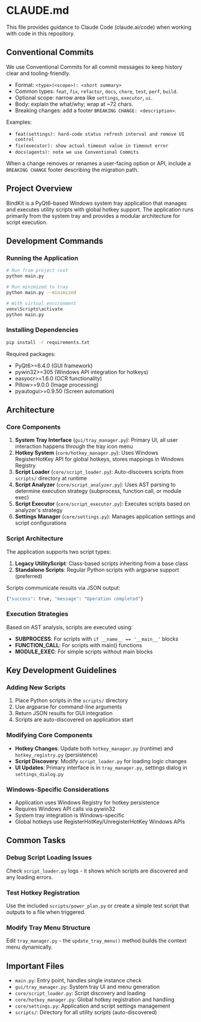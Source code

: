 # CLAUDE.md

This file provides guidance to Claude Code (claude.ai/code) when working with code in this repository.

## Conventional Commits

We use Conventional Commits for all commit messages to keep history clear and tooling-friendly.

- Format: `<type>(<scope>): <short summary>`
- Common types: `feat`, `fix`, `refactor`, `docs`, `chore`, `test`, `perf`, `build`.
- Optional scope: narrow area like `settings`, `executor`, `ui`.
- Body: explain the what/why; wrap at ~72 chars.
- Breaking changes: add a footer `BREAKING CHANGE: <description>`.

Examples:
- `feat(settings): hard-code status refresh interval and remove UI control`
- `fix(executor): show actual timeout value in timeout error`
- `docs(agents): note we use Conventional Commits`

When a change removes or renames a user-facing option or API, include a `BREAKING CHANGE` footer describing the migration path.

## Project Overview

BindKit is a PyQt6-based Windows system tray application that manages and executes utility scripts with global hotkey support. The application runs primarily from the system tray and provides a modular architecture for script execution.

## Development Commands

### Running the Application
```bash
# Run from project root
python main.py

# Run minimized to tray
python main.py --minimized

# With virtual environment
venv\Scripts\activate
python main.py
```

### Installing Dependencies
```bash
pip install -r requirements.txt
```

Required packages:
- PyQt6>=6.4.0 (GUI framework)
- pywin32>=305 (Windows API integration for hotkeys)
- easyocr>=1.6.0 (OCR functionality)
- Pillow>=9.0.0 (Image processing)
- pyautogui>=0.9.50 (Screen automation)

## Architecture

### Core Components

1. **System Tray Interface** (`gui/tray_manager.py`): Primary UI, all user interaction happens through the tray icon menu
2. **Hotkey System** (`core/hotkey_manager.py`): Uses Windows RegisterHotKey API for global hotkeys, stores mappings in Windows Registry
3. **Script Loader** (`core/script_loader.py`): Auto-discovers scripts from `scripts/` directory at runtime
4. **Script Analyzer** (`core/script_analyzer.py`): Uses AST parsing to determine execution strategy (subprocess, function call, or module exec)
5. **Script Executor** (`core/script_executor.py`): Executes scripts based on analyzer's strategy
6. **Settings Manager** (`core/settings.py`): Manages application settings and script configurations

### Script Architecture

The application supports two script types:

1. **Legacy UtilityScript**: Class-based scripts inheriting from a base class
2. **Standalone Scripts**: Regular Python scripts with argparse support (preferred)

Scripts communicate results via JSON output:
```python
{"success": true, "message": "Operation completed"}
```

### Execution Strategies

Based on AST analysis, scripts are executed using:
- **SUBPROCESS**: For scripts with `if __name__ == '__main__'` blocks
- **FUNCTION_CALL**: For scripts with main() functions
- **MODULE_EXEC**: For simple scripts without main blocks

## Key Development Guidelines

### Adding New Scripts

1. Place Python scripts in the `scripts/` directory
2. Use argparse for command-line arguments
3. Return JSON results for GUI integration
4. Scripts are auto-discovered on application start

### Modifying Core Components

- **Hotkey Changes**: Update both `hotkey_manager.py` (runtime) and `hotkey_registry.py` (persistence)
- **Script Discovery**: Modify `script_loader.py` for loading logic changes
- **UI Updates**: Primary interface is in `tray_manager.py`, settings dialog in `settings_dialog.py`

### Windows-Specific Considerations

- Application uses Windows Registry for hotkey persistence
- Requires Windows API calls via pywin32
- System tray integration is Windows-specific
- Global hotkeys use RegisterHotKey/UnregisterHotKey Windows APIs

## Common Tasks

### Debug Script Loading Issues
Check `script_loader.py` logs - it shows which scripts are discovered and any loading errors.

### Test Hotkey Registration
Use the included `scripts/power_plan.py` or create a simple test script that outputs to a file when triggered.

### Modify Tray Menu Structure
Edit `tray_manager.py` - the `update_tray_menu()` method builds the context menu dynamically.

## Important Files

- `main.py`: Entry point, handles single instance check
- `gui/tray_manager.py`: System tray UI and menu generation
- `core/script_loader.py`: Script discovery and loading
- `core/hotkey_manager.py`: Global hotkey registration and handling
- `core/settings.py`: Application and script settings management
- `scripts/`: Directory for all utility scripts (auto-discovered)
